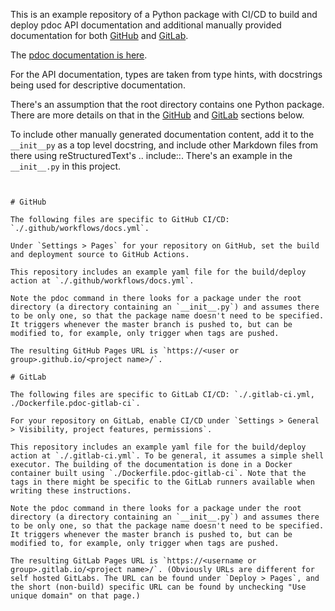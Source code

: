 This is an example repository of a Python package with CI/CD to build and deploy pdoc API documentation and additional manually provided documentation for both [GitHub](#GitHub) and [GitLab](#GitLab).

The [pdoc documentation is here](https://pdoc.dev/docs/pdoc.html).

For the API documentation, types are taken from type hints, with docstrings being used for descriptive documentation.

There's an assumption that the root directory contains one Python package. There are more details on that in the [GitHub](#GitHub) and [GitLab](#GitLab) sections below.

To include other manually generated documentation content, add it to the `__init__py` as a top level docstring, and include other Markdown files from there using reStructuredText's .. include::. There's an example in the `__init__.py` in this project.
```


# GitHub

The following files are specific to GitHub CI/CD: `./.github/workflows/docs.yml`.

Under `Settings > Pages` for your repository on GitHub, set the build and deployment source to GitHub Actions.

This repository includes an example yaml file for the build/deploy action at `./.github/workflows/docs.yml`.

Note the pdoc command in there looks for a package under the root directory (a directory containing an `__init__.py`) and assumes there to be only one, so that the package name doesn't need to be specified. It triggers whenever the master branch is pushed to, but can be modified to, for example, only trigger when tags are pushed.

The resulting GitHub Pages URL is `https://<user or group>.github.io/<project name>/`.

# GitLab

The following files are specific to GitLab CI/CD: `./.gitlab-ci.yml, ./Dockerfile.pdoc-gitlab-ci`.

For your repository on GitLab, enable CI/CD under `Settings > General > Visibility, project features, permissions`.

This repository includes an example yaml file for the build/deploy action at `./.gitlab-ci.yml`. To be general, it assumes a simple shell executor. The building of the documentation is done in a Docker container built using `./Dockerfile.pdoc-gitlab-ci`. Note that the tags in there might be specific to the GitLab runners available when writing these instructions.

Note the pdoc command in there looks for a package under the root directory (a directory containing an `__init__.py`) and assumes there to be only one, so that the package name doesn't need to be specified. It triggers whenever the master branch is pushed to, but can be modified to, for example, only trigger when tags are pushed.

The resulting GitLab Pages URL is `https://<username or group>.gitlab.io/<project name>/`. (Obviously URLs are different for self hosted GitLabs. The URL can be found under `Deploy > Pages`, and the short (non-build) specific URL can be found by unchecking "Use unique domain" on that page.)